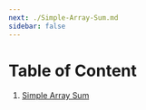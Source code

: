 ```yaml
---
next: ./Simple-Array-Sum.md
sidebar: false
---
```


# Table of Content

1. [Simple Array Sum](./Simple-Array-Sum.md)
